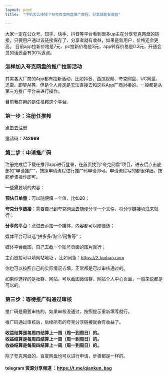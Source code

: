 ```yaml
---
layout: post
title:  "手机怎么挣钱？夸克百度网盘推广教程，分享就能有收益"

---
```


大家一定在公众号、知乎、快手、抖音等平台看到很多up主在分享夸克网盘的链接，只要用户通过该链接保存了，分享者就有收益，如果是新用户，价格还会更高。
目前app拉新价格是7元、pc拉新价格是3元，app转存价格是0.3元，开通会员的话还会有30%返点。

### 怎样加入夸克网盘的推广拉新活动

其实各大厂商的App都有拉新活动，比如抖音、西瓜视频、夸克网盘、UC网盘、迅雷、即梦AI等。但是个人肯定是无法直接去和这些App厂商对接的，一般都是从第三方推广平台来进行操作。

目前我在用的是任推邦这个平台。

### 第一步：注册任推邦

[点击去注册](https://dt.bd.cn/#/pages/login/register?invite_code=742999)

邀请码：**742999**

### 第二步：申请推广码

注册完成后下载任推邦app进行登录，在首页找到“夸克网盘”项目，进去后点击底部的“申请推广”，按照申请流程进行推广码申请即可。申请流程写的都很详细，按照步骤操作即可。

一些需要填的内容：

**预估日单量**：可以随便填一个值，比如20；

**夸克分享链接**：需要自己到夸克网盘去随便分享一个文件，将分享链接填过来就行；

**分享的平台**：点进去添加一个媒体，内容都可以随便选；

媒体平台可以选“拼多多/淘宝/闲鱼等”；

媒体平台截图，自己去截一个账号页面的图片就行；

主页链接可以填网站地址 ，比如闲鱼：https://2.taobao.com 

你也可以按照自己的实际情况去填，正常都是可以审核通过的。

如果你选择的是社群、网站，可以截图微信群、网站个人中心页面，一般来说都是可以的。


### 第三步：等待推广码通过审核
推广码是需要审核的，如果审核没通过，按照提示重新填写就行。

推广码通过审核后，后续所有的夸克分享链接就会有收益了。

**收益结算是每周四结算上一周（周一到周日）的。**  
**收益结算是每周四结算上一周（周一到周日）的。**  
**收益结算是每周四结算上一周（周一到周日）的。**  

除了夸克网盘的，百度网盘也可以进行申请，步骤都是一样的。

#### telegram 资源分享频道 ：https://t.me/qiankun_bag


